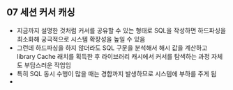 ## 07 세션 커서 캐싱
- 지금까지 설명한 것처럼 커서를 공유할 수 있는 형태로 SQL을 작성하면 하드파싱을 최소화해 궁극적으로 시스템 확장성을 높일 수 있음
- 그런데 하드파싱을 하지 않더라도 SQL 구문을 분석해서 해시 값을 계산하고 library Cache 래치를 획득한 후 라이브러리 캐시에서 커서를 탐색하는 과정 자체도 부담스러운 작업임
- 특히 SQL 동시 수행이 많을 때는 경합까지 발생하므로 시스템에 부하를 주게 됨
- 